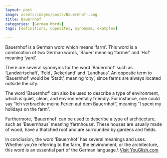 ```yaml
---
layout: post
image: assets/images/posts/Bauernhof-.png 
title: Bauernhof 
categories: [German Words]
tags: [definitions, opposites, synonyms, examples]

---
```


Bauernhof is a German word which means ‘farm’. This word is a combination of two German words, ‘Bauer’ meaning ‘farmer’ and ‘Hof’ meaning ‘yard’. 

There are several synonyms for the word ‘Bauernhof’ such as ‘Landwirtschaft’, ‘Feld’, ‘Ackerland’ and ‘Landhaus’. An opposite term to ‘Bauernhof’ would be ‘Stadt’, meaning ‘city’, since farms are always located outside the city. 

The word ‘Bauernhof’ can also be used to describe a type of environment, which is quiet, clean, and environmentally friendly. For instance, one could say “Ich verbrachte meine Ferien auf dem Bauernhof”, meaning “I spent my holidays on the farm”.

Furthermore, ‘Bauernhof’ can be used to describe a type of architecture, such as ‘Bauernhaus’ meaning ‘farmhouse’. These houses are usually made of wood, have a thatched roof and are surrounded by gardens and fields.

In conclusion, the word ‘Bauernhof’ has several meanings and uses. Whether you’re referring to the farm, the environment, or the architecture, this word is an essential part of the German language.\ <a id="yg-widget-0" class="youglish-widget" data-query="Bauernhof " data-lang="german" data-components="8412" data-auto-start="0" data-bkg-color="theme_light" data-title="How%20to%20pronounce%20Bauernhof %20in%20German"  rel="nofollow" href="https://youglish.com">Visit YouGlish.com</a><script async src="https://youglish.com/public/emb/widget.js" charset="utf-8"></script>